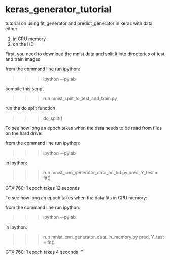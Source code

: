 # keras_generator_tutorial
tutorial on using fit_generator and predict_generator in keras with data either

1) in CPU memory 
2) on the HD

First, you need to download the mnist data and split it into directories of test and
train images

from the command line run ipython:
>>>ipython --pylab

compile this script
>>>run mnist_split_to_test_and_train.py

run the do split function
>>>do_split()


To see how long an epoch takes when the data needs to be read from files on the hard drive:

from the command line run ipython:
>>>ipython --pylab

in ipython:
>>>run mnist_cnn_generator_data_on_hd.py
>>>pred, Y_test = fit()

GTX 760: 1 epoch takes 12 seconds



To see how long an epoch takes when the data fits in CPU memory:

from the command line run ipython:
>>>ipython --pylab

in ipython:
>>>run mnist_cnn_generator_data_in_memory.py
>>>pred, Y_test = fit()

GTX 760: 1 epoch takes 4 seconds
'''